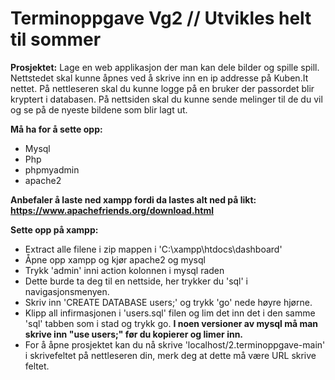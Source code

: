 # Terminoppgave Vg2 //  Utvikles helt til sommer


**Prosjektet:** Lage en web applikasjon der man kan dele bilder og spille spill. Nettstedet skal kunne åpnes ved å skrive inn en ip addresse på Kuben.It nettet. På nettleseren skal du kunne logge på en bruker der passordet blir kryptert i databasen. På nettsiden skal du kunne sende melinger til de du vil og se på de nyeste bildene som blir lagt ut.

**Må ha for å sette opp:**
* Mysql
* Php 
* phpmyadmin
* apache2

**Anbefaler å laste ned xampp fordi da lastes alt ned på likt: https://www.apachefriends.org/download.html**

**Sette opp på xampp:**
* Extract alle filene i zip mappen i 'C:\xampp\htdocs\dashboard'
* Åpne opp xampp og kjør apache2 og mysql
* Trykk 'admin' inni action kolonnen i mysql raden
* Dette burde ta deg til en nettside, her trykker du 'sql' i navigasjonsmenyen.
* Skriv inn 'CREATE DATABASE users;' og trykk 'go' nede høyre hjørne.
* Klipp all infirmasjonen i 'users.sql' filen og lim det inn det i den samme 'sql' tabben som i stad og trykk go.
**I noen versioner av mysql må man skrive inn "use users;" før du kopierer og limer inn.**
* For å åpne prosjektet kan du nå skrive 'localhost/2.terminoppgave-main' i skrivefeltet på nettleseren din, merk deg at dette må være URL skrive feltet.


